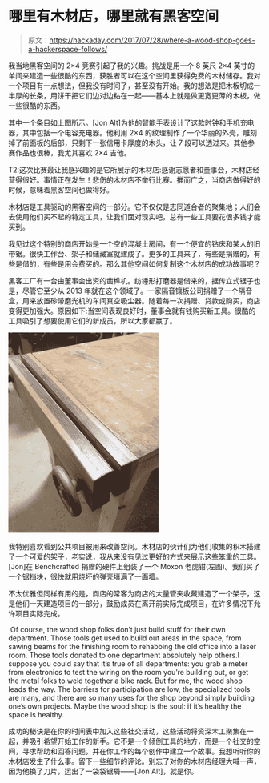 # 哪里有木材店，哪里就有黑客空间

> 原文：<https://hackaday.com/2017/07/28/where-a-wood-shop-goes-a-hackerspace-follows/>

我当地黑客空间的 2×4 竞赛引起了我的兴趣。挑战是用一个 8 英尺 2×4 英寸的单间来建造一些很酷的东西，获胜者可以在这个空间里获得免费的木材储存。我对一个项目有一点想法，但我没有时间了，甚至没有开始。我的想法是把木板切成一半厚的长条，用饼干把它们边对边粘在一起——基本上就是做更宽更薄的木板，做一些很酷的东西。

其中一个条目如上图所示。[Jon Alt]为他的智能手表设计了这款时钟和手机充电器，其中包括一个电容充电器。他利用 2×4 的纹理制作了一个华丽的外壳，雕刻掉了前面板的后部，只剩下一张信用卡厚度的木头，让 7 段可以透过来。其他参赛作品也很棒，我尤其喜欢 2×4 吉他。

T2:这次比赛最让我感兴趣的是它所展示的木材店:感谢志愿者和董事会，木材店经营得很好。事情正在发生！悲伤的木材店不举行比赛。推而广之，当商店做得好的时候，意味着黑客空间也做得好。

木材店是工具驱动的黑客空间的一部分。它不仅仅是志同道合者的聚集地；人们会去使用他们买不起的特定工具，让我们面对现实吧，总有一些工具要花很多钱才能买到。

我见过这个特别的商店开始是一个空的混凝土房间，有一个便宜的钻床和某人的旧带锯。很快工作台、架子和储藏室就建成了。更多的工具来了，有些是捐赠的，有些是借的，有些是用会费买的。那么其他空间如何复制这个木材店的成功故事呢？

黑客工厂有一台由董事会出资的凿榫机。纺锤形打磨器是借来的，据传立式锯子也是，尽管它至少从 2013 年就在这个领域了。一家隔音镶板公司捐赠了一个隔音盒，用来放置砂带磨光机的车间真空吸尘器。随着每一次捐赠、贷款或购买，商店变得更加强大。原因如下:当空间表现良好时，董事会就有钱购买新工具。很酷的工具吸引了想要使用它们的新成员，所以大家都赢了。

[![](img/8bbd91d15dbfe1f0990d30ab73671b28.png)](https://hackaday.com/wp-content/uploads/2017/05/vise.jpg)

我特别喜欢看到公共项目被用来改善空间。木材店的伙计们为他们收集的积木搭建了一个可爱的架子，老实说，我从来没有见过更好的方式来展示这些笨重的工具。[Jon]在 Benchcrafted 捐赠的硬件上组装了一个 Moxon 老虎钳(左图)。我们买了一个锯挡块，很快就用烧坏的弹壳填满了一面墙。

不太优雅但同样有用的是，商店的常客为商店的大量管夹收藏建造了一个架子，这是他们一天建造项目的一部分，鼓励成员在离开前实际完成项目，在许多情况下允许项目实际完成。

 Of course, the wood shop folks don’t just build stuff for their own department. Those tools get used to build out areas in the space, from sawing beams for the finishing room to rehabbing the old office into a laser room. Those tools donated to one department absolutely help others.I suppose you could say that it’s true of all departments: you grab a meter from electronics to test the wiring on the room you’re building out, or get the metal folks to weld together a bike rack. But for me, the wood shop leads the way. The barriers for participation are low, the specialized tools are many, and there are so many uses for the shop beyond simply building one’s own projects. Maybe the wood shop is the soul: if it’s healthy the space is healthy.

成功的秘诀是在你的时间表中加入这些社交活动，这些活动将资深木工聚集在一起，并吸引希望开始工作的新手。它不是一个倾倒工具的地方，而是一个社交的空间，寻求帮助和回答问题，并在你工作的每个创作中建立一个故事。我想听听你的木材店发生了什么事。留下一些细节的评论。别忘了对你的木材店经理大喊一声，因为他换了刀片，运出了一袋袋锯屑——[Jon Alt]，就是你。